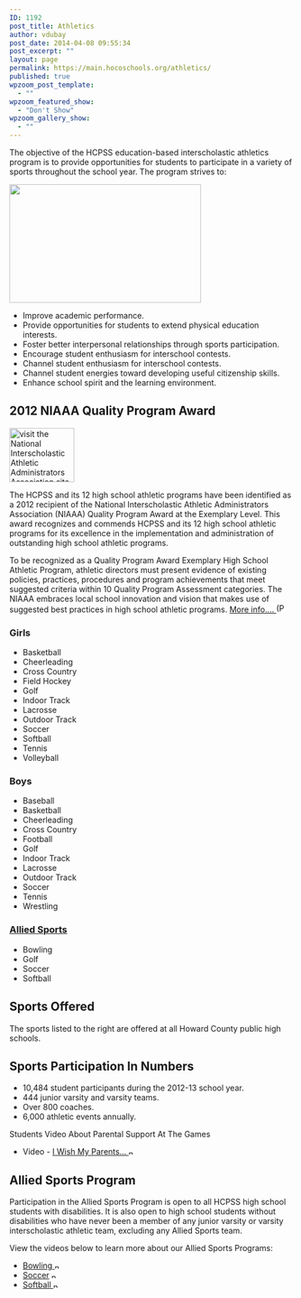 ```yaml
---
ID: 1192
post_title: Athletics
author: vdubay
post_date: 2014-04-08 09:55:34
post_excerpt: ""
layout: page
permalink: https://main.hocoschools.org/athletics/
published: true
wpzoom_post_template:
  - ""
wpzoom_featured_show:
  - "Don't Show"
wpzoom_gallery_show:
  - ""
---
```

<p>The objective of the HCPSS education-based interscholastic athletics program is to provide opportunities for students to participate in a variety of sports throughout the school year. The program strives to:</p>

<img class="pict" src="/f/athletics/athletics_pic4.jpg" alt="" width="340" height="210" border="0" />

<ul>
  <li>Improve academic performance.</li>
  <li>Provide opportunities for students to extend physical education interests.</li>
  <li>Foster better interpersonal relationships through sports participation.</li>
  <li>Encourage student enthusiasm for interschool contests.</li>
  <li>Channel student enthusiasm for interschool contests.</li>
  <li>Channel student energies toward developing useful citizenship skills.</li>
  <li>Enhance school spirit and the learning environment.</li>
</ul>

<h2>2012 NIAAA Quality Program Award</h2>

<a href="http://www.niaaa.org/default.asp" target="_blank"><img class="pict" src="/f/athletics/niaaa_logo.jpg" alt="visit the National Interscholastic Athletic Administrators Association site" width="115" height="96" border="0" /></a>

<p>The HCPSS and its 12 high school athletic programs have been identified as a 2012 recipient of the National Interscholastic Athletic Administrators Association (NIAAA) Quality Program Award at the Exemplary Level. This award recognizes and commends HCPSS and its 12 high school athletic programs for its excellence in the implementation and administration of outstanding high school athletic programs.</p>

<p>To be recognized as a Quality Program Award Exemplary High School Athletic Program, athletic directors must present evidence of existing policies, practices, procedures and program achievements that meet suggested criteria within 10 Quality Program Assessment categories. The NIAAA embraces local school innovation and vision that makes use of suggested best practices in high school athletic programs. <a href="/f/athletics/niaaa_qualityaward.pdf">More info.... <img src="/f/images/bullet-pdf.gif" border="0" align="bottom" width="16" height="16" alt="(PDF)" /></a></p>

<h3>Girls</h3>  
<ul>
  <li>Basketball</li>
  <li>Cheerleading</li>
  <li>Cross Country</li>
  <li>Field Hockey</li>
  <li>Golf</li>
  <li>Indoor Track</li>
  <li>Lacrosse</li>
  <li>Outdoor Track</li>
  <li>Soccer</li>
  <li>Softball</li>
  <li>Tennis</li>
  <li>Volleyball</li>
</ul>

<h3>Boys</h3>
<ul>
  <li>Baseball</li>
  <li>Basketball</li>
  <li>Cheerleading</li>
  <li>Cross Country</li>
  <li>Football</li>
  <li>Golf</li>
  <li>Indoor Track</li>
  <li>Lacrosse</li>
  <li>Outdoor Track</li>
  <li>Soccer</li>
  <li>Tennis</li>
  <li>Wrestling</li>
</ul>

<h3><a href="#allied">Allied Sports</a></h3>
<ul>
  <li>Bowling</li>
  <li>Golf</li>
  <li>Soccer</li>
  <li>Softball</li>
</ul>

<h2>Sports Offered</h2>
<p>The sports listed to the right are offered at all Howard County public high schools.</p>

<h2>Sports Participation In Numbers</h2>
<ul>
  <li>10,484 student participants during the 2012-13 school year.</li>
  <li>444 junior varsity and varsity teams.</li>
  <li>Over 800 coaches.</li>
  <li>6,000 athletic events annually.</li>
</ul>

<p>Students Video About Parental Support At The Games</p>

<ul>
  <li>Video - <a href="http://hcpsstv.granicus.com/MediaPlayer.php?view_id=2&amp;clip_id=679" target="_blank">I Wish My Parents... <img src="/f/images/new_webpage.gif" border="0" align="bottom" width="11" height="10" alt="new webpage" /></a></li>
</ul>

<h2><a name="allied" id="allied"></a>Allied Sports Program</h2>
<p>Participation in the Allied Sports Program is open to all HCPSS high school students with disabilities. It is also open to high school students without disabilities who have never been a member of any junior varsity or varsity interscholastic athletic team, excluding any Allied Sports team.</p>

<p>View  the videos below to learn more about our Allied Sports Programs:</p>
<ul>
  <li><a href="http://hcpsstv.granicus.com/MediaPlayer.php?view_id=2&amp;clip_id=847" target="_blank">Bowling </a><a href="http://hcpsstv.granicus.com/MediaPlayer.php?view_id=2&amp;clip_id=679" target="_blank"><img src="/f/images/new_webpage.gif" border="0" align="bottom" width="11" height="10" alt="new webpage" /></a></li>
  <li><a href="http://hcpsstv.granicus.com/MediaPlayer.php?view_id=2&amp;clip_id=710" target="_blank">Soccer</a> <a href="http://hcpsstv.granicus.com/MediaPlayer.php?view_id=2&amp;clip_id=679" target="_blank"><img src="/f/images/new_webpage.gif" border="0" align="bottom" width="11" height="10" alt="new webpage" /></a></li>
  <li><a href="http://hcpsstv.granicus.com/MediaPlayer.php?view_id=2&amp;clip_id=845" target="_blank">Softball </a><a href="http://hcpsstv.granicus.com/MediaPlayer.php?view_id=2&amp;clip_id=679" target="_blank"><img src="/f/images/new_webpage.gif" border="0" align="bottom" width="11" height="10" alt="new webpage" /></a></li>
</ul>